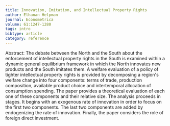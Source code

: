 ```yaml
---
title: Innovation, Imitation, and Intellectual Property Rights
author: Elhanan Helpman
journal: Econometrica
volume: 61:1247-1280
tags: intro
bibtype: article
category: reference
---
```

Abstract: The debate between the North and the South about the enforcement of intellectual property rights in the South is examined within a dynamic general equilibrium framework in which the North innovates new products and the South imitates them. A welfare evaluation of a policy of tighter intellectual property rights is provided by decomposing a region's welfare change into four components: terms of trade, production composition, available product choice and intertemporal allocation of consumption spending. The paper provides a theoretical evaluation of each one of these components and their relative size. The analysis proceeds in stages. It begins with an exogenous rate of innovation in order to focus on the first two components. The last two components are added by endogenizing the rate of innovation. Finally, the paper considers the role of foreign direct investment.
